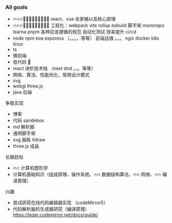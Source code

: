 ### All goals

- 🔥🔥🔥🧗🏻‍♂️🧗🏻‍♂️🧗🏻‍♂️ react、vue 全家桶以及核心原理
- 🔥🔥🔥🧗🏻‍♂️🧗🏻‍♂️🧗🏻‍♂️ 工程化：webpack vite rollup esbuild 脚手架 monorepo learna pnpm 各种应该遵循的规范 自动化测试 效率提升  ci/cd
- node npm koa exporess （。。。。等等） 前端运维 。。。 ngix docker k8s linux
- ts
- 微前端
- 低代码 💉
- react 进阶技术栈 （next dnd 。。。等等）
- 网络、算法、性能优化、常用设计模式
- svg
- webgl three.js
- java 后端

争取实现

- 博客
- 代码 sandebox
- md 解析器
- 通用脚手架
- svg 画板 tldraw
- three.js 成品

长期目标

- 🔥🔥 计算机图形学 
- 计算机基础知识（组成原理、操作系统、🔥🔥 数据结构算法、🔥🔥 网络、🔥🔥 编译原理）

兴趣

- 尝试研究在线代码编辑器实现 （codeMirror5）
- 代码解析器的生成器研究（编译原理）https://lezer.codemirror.net/docs/guide/
